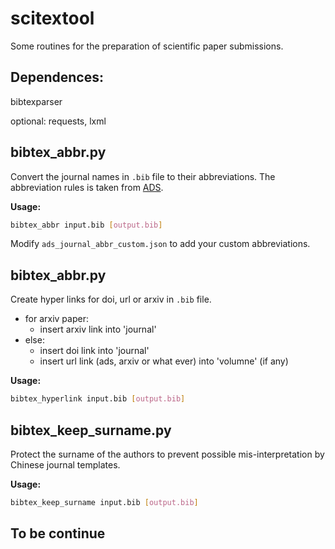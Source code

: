 # scitextool

Some routines for the preparation of scientific paper submissions.

## Dependences:
bibtexparser

optional: requests, lxml

## bibtex_abbr.py
Convert the journal names in `.bib` file to their abbreviations.
The abbreviation rules is taken from [ADS](http://adsabs.harvard.edu/abs_doc/journals1.html).

**Usage:**
```bash
bibtex_abbr input.bib [output.bib]
```

Modify `ads_journal_abbr_custom.json` to add your custom abbreviations.

## bibtex_abbr.py
Create hyper links for doi, url or arxiv in `.bib` file.

- for arxiv paper:
    + insert arxiv link into 'journal'
- else:
    + insert doi link into 'journal'
    + insert url link (ads, arxiv or what ever) into 'volumne' (if any)

**Usage:**
```bash
bibtex_hyperlink input.bib [output.bib]
```

## bibtex_keep_surname.py
Protect the surname of the authors to prevent possible mis-interpretation by Chinese journal templates.

**Usage:**
```bash
bibtex_keep_surname input.bib [output.bib]
```

## To be continue
